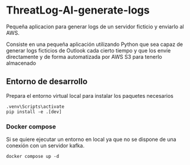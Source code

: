 # ThreatLog-AI-generate-logs

Pequeña aplicacion para generar logs de un servidor ficticio y enviarlo al AWS.

Consiste en una pequeña aplicación utilizando Python que sea capaz de generar logs ficticios de Outlook cada cierto tiempo y que los envíe directamente y de forma automatizada por AWS S3 para tenerlo almacenado

## Entorno de desarrollo

Prepara el entorno virtual local para instalar los paquetes necesarios

```pyhon -m venv .venv
.venv\Scripts\activate
pip install -e .[dev]
```

### Docker compose

Si se quiere ejecutar un entorno en local ya que no se dispone de una conexión con un servidor kafka.

```cd ./.devcontainer
docker compose up -d
```
